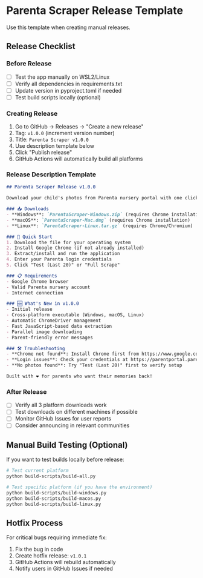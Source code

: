 # Parenta Scraper Release Template

Use this template when creating manual releases.

## Release Checklist

### Before Release
- [ ] Test the app manually on WSL2/Linux
- [ ] Verify all dependencies in requirements.txt
- [ ] Update version in pyproject.toml if needed
- [ ] Test build scripts locally (optional)

### Creating Release
1. Go to GitHub → Releases → "Create a new release"
2. Tag: `v1.0.0` (increment version number)
3. Title: `Parenta Scraper v1.0.0`
4. Use description template below
5. Click "Publish release"
6. GitHub Actions will automatically build all platforms

### Release Description Template

```markdown
## Parenta Scraper Release v1.0.0

Download your child's photos from Parenta nursery portal with one click!

### 📥 Downloads
- **Windows**: `ParentaScraper-Windows.zip` (requires Chrome installation)
- **macOS**: `ParentaScraper-Mac.dmg` (requires Chrome installation) 
- **Linux**: `ParentaScraper-Linux.tar.gz` (requires Chrome/Chromium)

### 🚀 Quick Start
1. Download the file for your operating system
2. Install Google Chrome (if not already installed)
3. Extract/install and run the application
4. Enter your Parenta login credentials
5. Click "Test (Last 20)" or "Full Scrape"

### 📋 Requirements
- Google Chrome browser
- Valid Parenta nursery account
- Internet connection

### 🆕 What's New in v1.0.0
- Initial release
- Cross-platform executable (Windows, macOS, Linux)
- Automatic ChromeDriver management
- Fast JavaScript-based data extraction
- Parallel image downloading
- Parent-friendly error messages

### 🛠️ Troubleshooting
- **Chrome not found**: Install Chrome first from https://www.google.com/chrome/
- **Login issues**: Check your credentials at https://parentportal.parenta.com/
- **No photos found**: Try "Test (Last 20)" first to verify setup

Built with ❤️ for parents who want their memories back!
```

### After Release
- [ ] Verify all 3 platform downloads work
- [ ] Test downloads on different machines if possible
- [ ] Monitor GitHub Issues for user reports
- [ ] Consider announcing in relevant communities

## Manual Build Testing (Optional)

If you want to test builds locally before release:

```bash
# Test current platform
python build-scripts/build-all.py

# Test specific platform (if you have the environment)
python build-scripts/build-windows.py
python build-scripts/build-macos.py  
python build-scripts/build-linux.py
```

## Hotfix Process

For critical bugs requiring immediate fix:

1. Fix the bug in code
2. Create hotfix release: `v1.0.1`
3. GitHub Actions will rebuild automatically
4. Notify users in GitHub Issues if needed